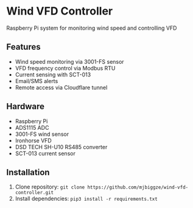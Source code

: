 # Wind VFD Controller

Raspberry Pi system for monitoring wind speed and controlling VFD

## Features
- Wind speed monitoring via 3001-FS sensor
- VFD frequency control via Modbus RTU
- Current sensing with SCT-013
- Email/SMS alerts
- Remote access via Cloudflare tunnel

## Hardware
- Raspberry Pi
- ADS1115 ADC
- 3001-FS wind sensor
- Ironhorse VFD
- DSD TECH SH-U10 RS485 converter
- SCT-013 current sensor

## Installation
1. Clone repository: `git clone https://github.com/mjbiggze/wind-vfd-controller.git`
2. Install dependencies: `pip3 install -r requirements.txt`
